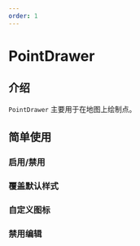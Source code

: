 ```yaml
---
order: 1
---
```


# PointDrawer

## 介绍

`PointDrawer` 主要用于在地图上绘制点。

## 简单使用

### 启用/禁用

<code src="./drawer/point/start.tsx" compact="true"></code>

### 覆盖默认样式

<code src="./drawer/point/style.tsx" compact="true"></code>

### 自定义图标

<code src="./drawer/point/image.tsx" compact="true"></code>

### 禁用编辑

<code src="./drawer/point/editable.tsx" compact="true"></code>
